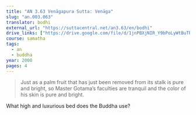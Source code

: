 ```yaml
---
title: "AN 3.63 Venāgapura Sutta: Venāga"
slug: "an.003.063"
translator: bodhi
external_url: "https://suttacentral.net/an3.63/en/bodhi"
drive_links: ["https://drive.google.com/file/d/1jnPBXjNIR_Y9bPoLyWtBuTRwvj5yR3nH/view?usp=drivesdk"]
course: samatha
tags:
  - an
  - buddha
year: 2000
pages: 4
---
```


> Just as a palm fruit that has just been removed from its stalk is pure and bright, so Master Gotama’s faculties are tranquil and the color of his skin is pure and bright.

What high and luxurious bed does the Buddha use?

